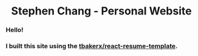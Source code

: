 <h1 align="center">
  Stephen Chang - Personal Website
</h1>

### Hello!
### I built this site using the [tbakerx/react-resume-template](https://github.com/tbakerx/react-resume-template).